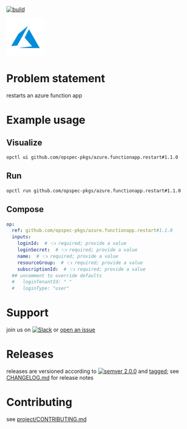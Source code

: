 [![build](https://github.com/opspec-pkgs/azure.functionapp.restart/actions/workflows/build.yml/badge.svg)](https://github.com/opspec-pkgs/azure.functionapp.restart/actions/workflows/build.yml)


<img src="icon.svg" alt="icon" height="100px">

# Problem statement

restarts an azure function app

# Example usage

## Visualize

```shell
opctl ui github.com/opspec-pkgs/azure.functionapp.restart#1.1.0
```

## Run

```
opctl run github.com/opspec-pkgs/azure.functionapp.restart#1.1.0
```

## Compose

```yaml
op:
  ref: github.com/opspec-pkgs/azure.functionapp.restart#1.1.0
  inputs:
    loginId:  # 👈 required; provide a value
    loginSecret:  # 👈 required; provide a value
    name:  # 👈 required; provide a value
    resourceGroup:  # 👈 required; provide a value
    subscriptionId:  # 👈 required; provide a value
  ## uncomment to override defaults
  #   loginTenantId: " "
  #   loginType: "user"
```

# Support

join us on
[![Slack](https://img.shields.io/badge/slack-opctl-E01563.svg)](https://join.slack.com/t/opctl/shared_invite/zt-51zodvjn-Ul_UXfkhqYLWZPQTvNPp5w)
or
[open an issue](https://github.com/opspec-pkgs/azure.functionapp.restart/issues)

# Releases

releases are versioned according to
[![semver 2.0.0](https://img.shields.io/badge/semver-2.0.0-brightgreen.svg)](http://semver.org/spec/v2.0.0.html)
and [tagged](https://git-scm.com/book/en/v2/Git-Basics-Tagging); see
[CHANGELOG.md](CHANGELOG.md) for release notes

# Contributing

see
[project/CONTRIBUTING.md](https://github.com/opspec-pkgs/project/blob/main/CONTRIBUTING.md)
